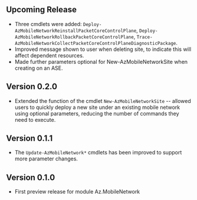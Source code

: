 <!--
    Please leave this section at the top of the change log.

    Changes for the upcoming release should go under the section titled "Upcoming Release", and should adhere to the following format:

    ## Upcoming Release
    * Overview of change #1
        - Additional information about change #1
    * Overview of change #2
        - Additional information about change #2
        - Additional information about change #2
    * Overview of change #3
    * Overview of change #4
        - Additional information about change #4

    ## YYYY.MM.DD - Version X.Y.Z (Previous Release)
    * Overview of change #1
        - Additional information about change #1
-->
## Upcoming Release
* Three cmdlets were added: `Deploy-AzMobileNetworkReinstallPacketCoreControlPlane`, `Deploy-AzMobileNetworkRollbackPacketCoreControlPlane`, `Trace-AzMobileNetworkCollectPacketCoreControlPlaneDiagnosticPackage`.
* Improved message shown to user when deleting site, to indicate this will affect dependent resources.
* Made further parameters optional for New-AzMobileNetworkSite when creating on an ASE.

## Version 0.2.0
* Extended the function of the cmdlet `New-AzMobileNetworkSite` -- allowed users to quickly deploy a new site under an existing mobile network using optional parameters, reducing the number of commands they need to execute.

## Version 0.1.1
* The `Update-AzMobileNetwork*` cmdlets has been improved to support more parameter changes.

## Version 0.1.0
* First preview release for module Az.MobileNetwork

